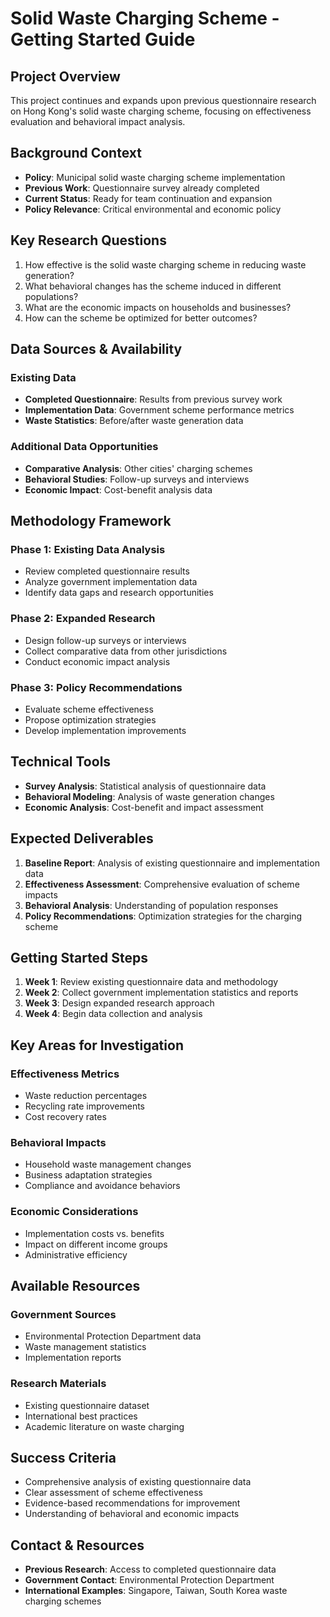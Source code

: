 # Solid Waste Charging Scheme - Getting Started Guide

## Project Overview
This project continues and expands upon previous questionnaire research on Hong Kong's solid waste charging scheme, focusing on effectiveness evaluation and behavioral impact analysis.

## Background Context
- **Policy**: Municipal solid waste charging scheme implementation
- **Previous Work**: Questionnaire survey already completed
- **Current Status**: Ready for team continuation and expansion
- **Policy Relevance**: Critical environmental and economic policy

## Key Research Questions
1. How effective is the solid waste charging scheme in reducing waste generation?
2. What behavioral changes has the scheme induced in different populations?
3. What are the economic impacts on households and businesses?
4. How can the scheme be optimized for better outcomes?

## Data Sources & Availability
### Existing Data
- **Completed Questionnaire**: Results from previous survey work
- **Implementation Data**: Government scheme performance metrics
- **Waste Statistics**: Before/after waste generation data

### Additional Data Opportunities
- **Comparative Analysis**: Other cities' charging schemes
- **Behavioral Studies**: Follow-up surveys and interviews
- **Economic Impact**: Cost-benefit analysis data

## Methodology Framework
### Phase 1: Existing Data Analysis
- Review completed questionnaire results
- Analyze government implementation data
- Identify data gaps and research opportunities

### Phase 2: Expanded Research
- Design follow-up surveys or interviews
- Collect comparative data from other jurisdictions
- Conduct economic impact analysis

### Phase 3: Policy Recommendations
- Evaluate scheme effectiveness
- Propose optimization strategies
- Develop implementation improvements

## Technical Tools
- **Survey Analysis**: Statistical analysis of questionnaire data
- **Behavioral Modeling**: Analysis of waste generation changes
- **Economic Analysis**: Cost-benefit and impact assessment

## Expected Deliverables
1. **Baseline Report**: Analysis of existing questionnaire and implementation data
2. **Effectiveness Assessment**: Comprehensive evaluation of scheme impacts
3. **Behavioral Analysis**: Understanding of population responses
4. **Policy Recommendations**: Optimization strategies for the charging scheme

## Getting Started Steps
1. **Week 1**: Review existing questionnaire data and methodology
2. **Week 2**: Collect government implementation statistics and reports
3. **Week 3**: Design expanded research approach
4. **Week 4**: Begin data collection and analysis

## Key Areas for Investigation
### Effectiveness Metrics
- Waste reduction percentages
- Recycling rate improvements
- Cost recovery rates

### Behavioral Impacts
- Household waste management changes
- Business adaptation strategies
- Compliance and avoidance behaviors

### Economic Considerations
- Implementation costs vs. benefits
- Impact on different income groups
- Administrative efficiency

## Available Resources
### Government Sources
- Environmental Protection Department data
- Waste management statistics
- Implementation reports

### Research Materials
- Existing questionnaire dataset
- International best practices
- Academic literature on waste charging

## Success Criteria
- Comprehensive analysis of existing questionnaire data
- Clear assessment of scheme effectiveness
- Evidence-based recommendations for improvement
- Understanding of behavioral and economic impacts

## Contact & Resources
- **Previous Research**: Access to completed questionnaire data
- **Government Contact**: Environmental Protection Department
- **International Examples**: Singapore, Taiwan, South Korea waste charging schemes